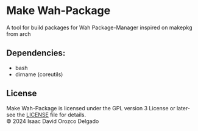 # Make Wah-Package
A tool for build packages for Wah Package-Manager inspired on makepkg from arch

## Dependencies:
* bash
* dirname (coreutils)

## License
Make Wah-Package is licensed under the GPL version 3 License or later- see the [LICENSE](LICENSE) file for details.<br>
© 2024 Isaac David Orozco Delgado
